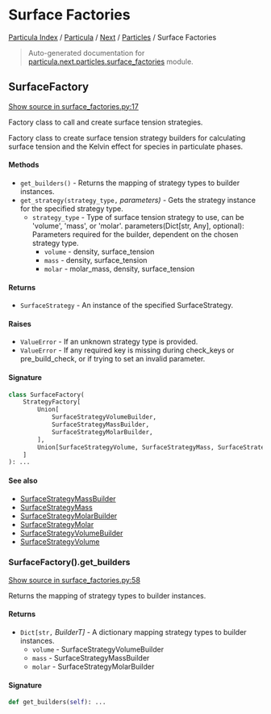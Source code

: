 # Surface Factories

[Particula Index](../../../README.md#particula-index) / [Particula](../../index.md#particula) / [Next](../index.md#next) / [Particles](./index.md#particles) / Surface Factories

> Auto-generated documentation for [particula.next.particles.surface_factories](https://github.com/Gorkowski/particula/blob/main/particula/next/particles/surface_factories.py) module.

## SurfaceFactory

[Show source in surface_factories.py:17](https://github.com/Gorkowski/particula/blob/main/particula/next/particles/surface_factories.py#L17)

Factory class to call and create surface tension strategies.

Factory class to create surface tension strategy builders for
calculating surface tension and the Kelvin effect for species in
particulate phases.

#### Methods

- `get_builders()` - Returns the mapping of strategy types to builder
instances.
- `get_strategy(strategy_type,` *parameters)* - Gets the strategy instance
for the specified strategy type.
    - `strategy_type` - Type of surface tension strategy to use, can be
    'volume', 'mass', or 'molar'.
    parameters(Dict[str, Any], optional): Parameters required for the
    builder, dependent on the chosen strategy type.
        - `volume` - density, surface_tension
        - `mass` - density, surface_tension
        - `molar` - molar_mass, density, surface_tension

#### Returns

- `SurfaceStrategy` - An instance of the specified SurfaceStrategy.

#### Raises

- `ValueError` - If an unknown strategy type is provided.
- `ValueError` - If any required key is missing during check_keys or
    pre_build_check, or if trying to set an invalid parameter.

#### Signature

```python
class SurfaceFactory(
    StrategyFactory[
        Union[
            SurfaceStrategyVolumeBuilder,
            SurfaceStrategyMassBuilder,
            SurfaceStrategyMolarBuilder,
        ],
        Union[SurfaceStrategyVolume, SurfaceStrategyMass, SurfaceStrategyMolar],
    ]
): ...
```

#### See also

- [SurfaceStrategyMassBuilder](./surface_builders.md#surfacestrategymassbuilder)
- [SurfaceStrategyMass](./surface_strategies.md#surfacestrategymass)
- [SurfaceStrategyMolarBuilder](./surface_builders.md#surfacestrategymolarbuilder)
- [SurfaceStrategyMolar](./surface_strategies.md#surfacestrategymolar)
- [SurfaceStrategyVolumeBuilder](./surface_builders.md#surfacestrategyvolumebuilder)
- [SurfaceStrategyVolume](./surface_strategies.md#surfacestrategyvolume)

### SurfaceFactory().get_builders

[Show source in surface_factories.py:58](https://github.com/Gorkowski/particula/blob/main/particula/next/particles/surface_factories.py#L58)

Returns the mapping of strategy types to builder instances.

#### Returns

- `Dict[str,` *BuilderT]* - A dictionary mapping strategy types to
builder instances.
    - `volume` - SurfaceStrategyVolumeBuilder
    - `mass` - SurfaceStrategyMassBuilder
    - `molar` - SurfaceStrategyMolarBuilder

#### Signature

```python
def get_builders(self): ...
```
